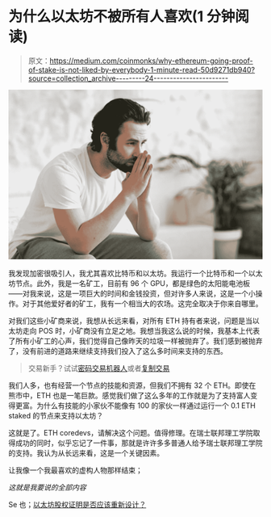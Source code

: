 # 为什么以太坊不被所有人喜欢(1 分钟阅读)

> 原文：<https://medium.com/coinmonks/why-ethereum-going-proof-of-stake-is-not-liked-by-everybody-1-minute-read-50d9271db940?source=collection_archive---------24----------------------->

![](img/fc34f261cacbab751776316747b7eb57.png)

我发现加密很吸引人，我尤其喜欢比特币和以太坊。我运行一个比特币和一个以太坊节点。此外，我是一名矿工，目前有 96 个 GPU，都是绿色的太阳能电池板——对我来说，这是一项巨大的时间和金钱投资，但对许多人来说，这是一个小操作。对于其他爱好者的矿工，我有一个相当大的农场。这完全取决于你来自哪里。

对我们这些小矿商来说，我想从长远来看，对所有 ETH 持有者来说，问题是当以太坊走向 POS 时，小矿商没有立足之地。我想当我这么说的时候，我基本上代表了所有小矿工的心声，我们觉得自己像昨天的垃圾一样被抛弃了。我们感到被抛弃了，没有前进的道路来继续支持我们投入了这么多时间来支持的东西。

> 交易新手？试试[密码交易机器人](/coinmonks/crypto-trading-bot-c2ffce8acb2a)或者[复制交易](/coinmonks/top-10-crypto-copy-trading-platforms-for-beginners-d0c37c7d698c)

我们人多，也有经营一个节点的技能和资源，但我们不拥有 32 个 ETH。即使在熊市中，ETH 也是一笔巨款。感觉我们做了这么多年的工作就是为了支持富人变得更富。为什么有技能的小家伙不能像有 100 的家伙一样通过运行一个 0.1 ETH staked 的节点来支持以太坊？

这就是了。ETH coredevs，请解决这个问题。值得修理。在瑞士联邦理工学院取得成功的同时，似乎忘记了一件事，那就是许许多多普通人给予瑞士联邦理工学院的支持。我认为从长远来看，这是一个关键因素。

让我像一个我最喜欢的虚构人物那样结束；

*这就是我要说的全部内容*

Se 也；[以太坊股权证明是否应该重新设计？](/@mans_36678/should-ethereum-proof-of-stake-be-re-designed-55fcd578a43c)